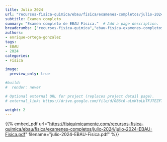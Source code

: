 ```yaml
---
title: Julio 2024
url: "recursos-fisica-quimica/ebau/fisica/examenes-completos/julio-2024"
subtitle: Examen completo
summary: "Examen completo de EBAU Física."  # Add a page description.
breadcrumbs: ["recursos-fisica-quimica","ebau-fisica-examenes-completos"]
authors:
- enrique-ortega-gonzalez
tags:
- EBAU
- 2024
categories:
- Física

image:
  preview_only: true

#build:
#  render: never

# Optional external URL for project (replaces project detail page).
# external_link: https://drive.google.com/file/d/0B6t6-aLmKtoLbTFJTEZFT0FLaGM/view

weight: 2
---
```


{{% embed_pdf url="https://fisiquimicamente.com/recursos-fisica-quimica/ebau/fisica/examenes-completos/julio-2024/julio-2024-EBAU-Fisica.pdf" filename="julio-2024-EBAU-Fisica.pdf" %}}